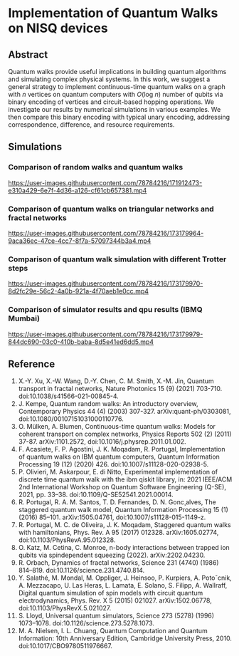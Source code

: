 # Implementation of Quantum Walks on NISQ devices

## Abstract
Quantum walks provide useful implications in building quantum algorithms and simulating complex physical systems. In this work, we suggest a general strategy to implement continuous-time quantum walks on a graph with _n_ vertices on quantum computers with _O_(log _n_) number of qubits via binary encoding of vertices and circuit-based hopping operations. We investigate our results by numerical simulations in various examples. We then compare this binary encoding with typical unary encoding, addressing correspondence, difference, and resource requirements.

## Simulations
### Comparison of random walks and quantum walks

https://user-images.githubusercontent.com/78784216/171912473-e310a429-6e7f-4d36-a126-cf61cb657381.mp4

### Comparison of quantum walks on triangular networks and fractal networks

https://user-images.githubusercontent.com/78784216/173179964-9aca36ec-47ce-4cc7-8f7a-57097344b3a4.mp4

### Comparison of quantum walk simulation with different Trotter steps

https://user-images.githubusercontent.com/78784216/173179970-8d2fc29e-56c2-4a0b-921a-4f70aeb1e0cc.mp4

### Comparison of simulator results and qpu results (IBMQ Mumbai)

https://user-images.githubusercontent.com/78784216/173179979-844dc690-03c0-410b-baba-8d5e41ed6dd5.mp4

## Reference
1. X.-Y. Xu, X.-W. Wang, D.-Y. Chen, C. M. Smith, X.-M. Jin, Quantum transport in fractal networks, Nature Photonics 15 (9) (2021) 703-710. doi:10.1038/s41566-021-00845-4.
2. J. Kempe, Quantum random walks: An introductory overview, Contemporary Physics 44 (4) (2003) 307-327. arXiv:quant-ph/0303081, doi:10.1080/00107151031000110776.
3. O. Mülken, A. Blumen, Continuous-time quantum walks: Models for coherent transport on complex networks, Physics Reports 502 (2) (2011) 37-87. arXiv:1101.2572, doi:10.1016/j.physrep.2011.01.002.
4. F. Acasiete, F. P. Agostini, J. K. Moqadam, R. Portugal, Implementation of quantum walks on IBM quantum computers, Quantum Information Processing 19 (12) (2020) 426. doi:10.1007/s11128-020-02938-5.
5. P. Olivieri, M. Askarpour, E. di Nitto, Experimental implementation of discrete time quantum walk with the ibm qiskit library, in: 2021 IEEE/ACM 2nd International Workshop on Quantum Software Engineering (Q-SE), 2021, pp. 33–38. doi:10.1109/Q-SE52541.2021.00014.
6. R. Portugal, R. A. M. Santos, T. D. Fernandes, D. N. Gonc¸alves, The staggered quantum walk model, Quantum Information Processing 15 (1) (2016) 85–101. arXiv:1505.04761, doi:10.1007/s11128-015-1149-z.
7. R. Portugal, M. C. de Oliveira, J. K. Moqadam, Staggered quantum walks with hamiltonians, Phys. Rev. A 95 (2017) 012328. arXiv:1605.02774, doi:10.1103/PhysRevA.95.012328.
8. O. Katz, M. Cetina, C. Monroe, n-body interactions between trapped ion qubits via spindependent squeezing (2022). arXiv:2202.04230.
9. R. Orbach, Dynamics of fractal networks, Science 231 (4740) (1986) 814–819. doi:10.1126/science.231.4740.814.
10. Y. Salathé, M. Mondal, M. Oppliger, J. Heinsoo, P. Kurpiers, A. Potoˇcnik, A. Mezzacapo, U. Las Heras, L. Lamata, E. Solano, S. Filipp, A. Wallraff, Digital quantum simulation of spin models with circuit quantum electrodynamics, Phys. Rev. X 5 (2015) 021027. arXiv:1502.06778, doi:10.1103/PhysRevX.5.021027.
11. S. Lloyd, Universal quantum simulators, Science 273 (5278) (1996) 1073–1078. doi:10.1126/science.273.5278.1073.
12. M. A. Nielsen, I. L. Chuang, Quantum Computation and Quantum Information: 10th Anniversary Edition, Cambridge University Press, 2010. doi:10.1017/CBO9780511976667.
